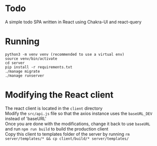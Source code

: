 # Todo
A simple todo SPA written in React using Chakra-UI and react-query

# Running
    python3 -m venv venv (recommended to use a virtual env)
    source venv/bin/activate
    cd server
    pip install -r requirements.txt
    ./manage migrate
    ./manage runserver


# Modifying the React client
The react client is located in the `client` directory  
Modify the `src/api.js` file so that the axios instance uses the `baseURL_DEV` instead of 'baseURL'  
Once you are done with the modifications, change it back to use `baseURL` and run `npm run build` to build the production client  
Copy this client to templates folder of the server by running `rm server/templates/* && cp client/build/* server/templates/`  
